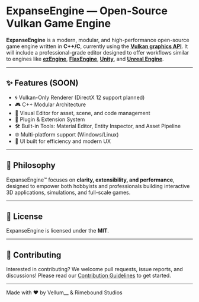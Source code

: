 ﻿# ExpanseEngine — Open-Source Vulkan Game Engine

**ExpanseEngine** is a modern, modular, and high-performance open-source game engine written in **C++/C**, currently using the **[Vulkan graphics API](https://www.vulkan.org/)**. It will include a professional-grade editor designed to offer workflows similar to engines like **[ezEngine](https://github.com/ezEngine/ezEngine)**, **[FlaxEngine](https://github.com/FlaxEngine/FlaxEngine)**, **[Unity](https://unity.com/)**, and **[Unreal Engine](https://www.unrealengine.com/)**.

---

## ✨ Features (SOON)

- 🌀 Vulkan-Only Renderer (DirectX 12 support planned)
- 🎮 C++ Modular Architecture
- 🧱 Visual Editor for asset, scene, and code management
- 🔌 Plugin & Extension System
- 🛠️ Built-in Tools: Material Editor, Entity Inspector, and Asset Pipeline
- 🌐 Multi-platform support (Windows/Linux)
- 📐 UI built for efficiency and modern UX

---

## 📖 Philosophy

ExpanseEngine™ focuses on **clarity, extensibility, and performance**, designed to empower both hobbyists and professionals building interactive 3D applications, simulations, and full-scale games.

---

## 🧾 License

ExpanseEngine is licensed under the **MIT**.

---

## 🤝 Contributing

Interested in contributing? We welcome pull requests, issue reports, and discussions! Please read our [Contribution Guidelines](CONTRIBUTING.md) to get started.

---

Made with ❤️ by Vellum__ & Rimebound Studios
